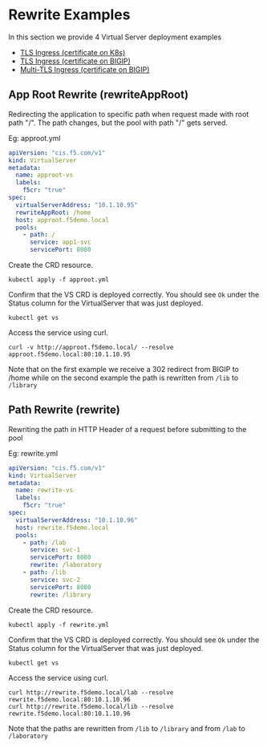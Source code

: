# Rewrite Examples

In this section we provide 4 Virtual Server deployment examples

- [TLS Ingress (certificate on K8s)](#tls-ingress-certificate-on-k8s)
- [TLS Ingress (certificate on BIGIP)](#tls-ingress-certificate-on-bigip)
- [Multi-TLS Ingress (certificate on BIGIP)](#multi-tls-ingress-certificate-on-bigip)



## App Root Rewrite (rewriteAppRoot)
Redirecting the application to specific path when request made with root path "/".
The path changes, but the pool with path "/" gets served.

Eg: approot.yml
```yml
apiVersion: "cis.f5.com/v1"
kind: VirtualServer
metadata:
  name: approot-vs
  labels:
    f5cr: "true"
spec:
  virtualServerAddress: "10.1.10.95"
  rewriteAppRoot: /home
  host: approot.f5demo.local
  pools:
    - path: /
      service: app1-svc
      servicePort: 8080
```

Create the CRD resource.
```
kubectl apply -f approot.yml
```

Confirm that the VS CRD is deployed correctly. You should see `Ok` under the Status column for the VirtualServer that was just deployed.
```
kubectl get vs 
```

Access the service using curl. 
```
curl -v http://approot.f5demo.local/ --resolve approot.f5demo.local:80:10.1.10.95
```

Note that on the first example we receive a 302 redirect from BIGIP to /home while on the second example the path is rewritten from `/lib` to `/library`



## Path Rewrite (rewrite)
Rewriting the path in HTTP Header of a request before submitting to the pool

Eg: rewrite.yml
```yml
apiVersion: "cis.f5.com/v1"
kind: VirtualServer
metadata:
  name: rewrite-vs
  labels:
    f5cr: "true"
spec:
  virtualServerAddress: "10.1.10.96"
  host: rewrite.f5demo.local
  pools:
    - path: /lab
      service: svc-1
      servicePort: 8080
      rewrite: /laboratory
    - path: /lib
      service: svc-2
      servicePort: 8080
      rewrite: /library
```


Create the CRD resource.
```
kubectl apply -f rewrite.yml
```

Confirm that the VS CRD is deployed correctly. You should see `Ok` under the Status column for the VirtualServer that was just deployed.
```
kubectl get vs 
```

Access the service using curl. 
```
curl http://rewrite.f5demo.local/lab --resolve rewrite.f5demo.local:80:10.1.10.96
curl http://rewrite.f5demo.local/lib --resolve rewrite.f5demo.local:80:10.1.10.96
```

Note that the paths are rewritten from `/lib` to `/library` and from `/lab` to `/laboratory`
